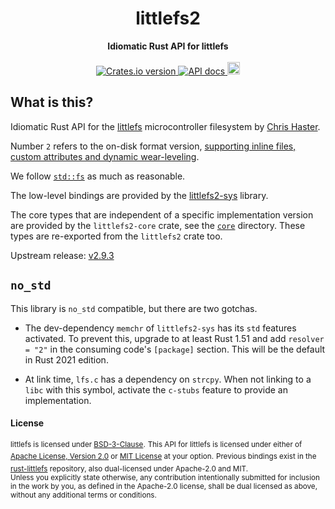 <h1 align="center">littlefs2</h1>
<div align="center">
 <strong>
   Idiomatic Rust API for littlefs
 </strong>
</div>

<br />

<div align="center">
  <!-- Crates version -->
  <a href="https://crates.io/crates/littlefs2">
    <img src="https://img.shields.io/crates/v/littlefs2.svg?style=flat-square"
    alt="Crates.io version" />
  </a>
  <!-- API docs -->
  <a href="https://docs.rs/littlefs2">
    <img src="https://img.shields.io/badge/docs-latest-blue.svg?style=flat-square"
      alt="API docs" />
  </a>
  <!-- Continuous build -->
  <a href="https://github.com/trussed-dev/littlefs2/actions?query=branch%3Amain">
    <img src="https://img.shields.io/github/actions/workflow/status/trussed-dev/littlefs2/ci.yml?branch=main&style=for-the-badge"
      alt="CI" height="20"/>
  </a>
</div>

## What is this?

Idiomatic Rust API for the [littlefs][littlefs] microcontroller filesystem by [Chris Haster][geky].

Number `2` refers to the on-disk format version, [supporting inline files, custom attributes and dynamic wear-leveling][release-notes-2].

We follow [`std::fs`][std-fs] as much as reasonable.

The low-level bindings are provided by the [littlefs2-sys][littlefs2-sys] library.

The core types that are independent of a specific implementation version are provided by the `littlefs2-core` crate, see the [`core`](./core) directory.  These types are re-exported from the `littlefs2` crate too.

Upstream release: [v2.9.3][upstream-release]

[geky]: https://github.com/geky
[littlefs]: https://github.com/littlefs-project/littlefs
[release-notes-2]: https://github.com/littlefs-project/littlefs/releases/tag/v2.0.0
[std-fs]: https://doc.rust-lang.org/std/fs/index.html
[littlefs2-sys]: https://lib.rs/littlefs2-sys
[upstream-release]: https://github.com/littlefs-project/littlefs/releases/tag/v2.9.3

## `no_std`

This library is `no_std` compatible, but there are two gotchas.

- The dev-dependency `memchr` of `littlefs2-sys` has its `std` features activated. To prevent this, upgrade to at least Rust 1.51
  and add `resolver = "2"` in the consuming code's `[package]` section. This will be the default in Rust 2021 edition.

- At link time, `lfs.c` has a dependency on `strcpy`. When not linking to a `libc` with this symbol, activate the `c-stubs` feature
  to provide an implementation.

#### License

<sup>littlefs is licensed under [BSD-3-Clause](https://github.com/littlefs-project/littlefs/blob/master/LICENSE.md).</sup>
<sup>This API for littlefs is licensed under either of [Apache License, Version 2.0](LICENSE-APACHE) or [MIT License](LICENSE-MIT) at your option.</sup>
<sup>Previous bindings exist in the [rust-littlefs](https://github.com/brandonedens/rust-littlefs) repository, also dual-licensed under Apache-2.0 and MIT.</sup>
<br>
<sub>Unless you explicitly state otherwise, any contribution intentionally submitted for inclusion in the work by you, as defined in the Apache-2.0 license, shall be dual licensed as above, without any additional terms or conditions.</sub>
